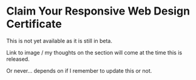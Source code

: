 # Claim Your Responsive Web Design Certificate

This is not yet available as it is still in beta.

Link to image / my thoughts on the section will come at the time this is released.

Or never... depends on if I remember to update this or not.